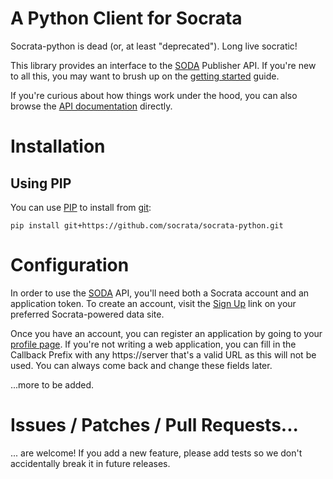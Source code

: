 A Python Client for Socrata
======================

Socrata-python is dead (or, at least "deprecated"). Long live socratic!

This library provides an interface to the [SODA][] Publisher API. If you're new to all this, you may want to brush up on the [getting started][] guide.

If you're curious about how things work under the hood, you can also browse the [API documentation][] directly.

[soda]: http://dev.socrata.com/
[getting started]: http://dev.socrata.com/publisher/getting-started
[api documentation]: http://opendata.socrata.com/api/docs/


Installation
===========

Using PIP
---------

You can use [PIP][] to install from [git][]:

    pip install git+https://github.com/socrata/socrata-python.git

[pip]: http://www.pip-installer.org/en/latest/index.html
[git]: http://www.pip-installer.org/en/latest/usage.html#version-control-systems


Configuration
=============

In order to use the [SODA][] API, you'll need both a Socrata account and an application token. To create an account, visit the [Sign Up][] link on your preferred Socrata-powered data site.

Once you have an account, you can register an application by going to your [profile page][]. If you're not writing a web application, you can fill in the Callback Prefix with any https://server that's a valid URL as this will not be used. You can always come back and change these fields later.

[soda]: http://dev.socrata.com/
[sign up]: http://opendata.socrata.com/signup
[profile page]: http://opendata.socrata.com/profile/app_tokens

...more to be added.


Issues / Patches / Pull Requests...
===================================

... are welcome! If you add a new feature, please add tests so we don't accidentally break it in future releases.
